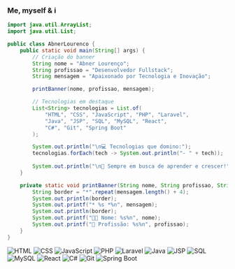 ### Me, myself & i
```java
import java.util.ArrayList;
import java.util.List;

public class AbnerLourenco {
    public static void main(String[] args) {
        // Criação do banner
        String nome = "Abner Lourenço";
        String profissao = "Desenvolvedor Fullstack";
        String mensagem = "Apaixonado por Tecnologia e Inovação";

        printBanner(nome, profissao, mensagem);

        // Tecnologias em destaque
        List<String> tecnologias = List.of(
            "HTML", "CSS", "JavaScript", "PHP", "Laravel", 
            "Java", "JSP", "SQL", "MySQL", "React", 
            "C#", "Git", "Spring Boot"
        );

        System.out.println("\n💻 Tecnologias que domino:");
        tecnologias.forEach(tech -> System.out.println("- " + tech));
        
        System.out.println("\n🌟 Sempre em busca de aprender e crescer!");
    }

    private static void printBanner(String nome, String profissao, String mensagem) {
        String border = "*".repeat(mensagem.length() + 4);
        System.out.println(border);
        System.out.printf("* %s *%n", mensagem);
        System.out.println(border);
        System.out.printf("👨‍💻 Nome: %s%n", nome);
        System.out.printf("🚀 Profissão: %s%n", profissao);
    }
}
```




![HTML](https://img.shields.io/badge/HTML5-E34F26?style=flat&logo=html5&logoColor=white)
![CSS](https://img.shields.io/badge/CSS3-1572B6?style=flat&logo=css3&logoColor=white)
![JavaScript](https://img.shields.io/badge/JavaScript-F7DF1E?style=flat&logo=javascript&logoColor=black)
![PHP](https://img.shields.io/badge/PHP-777BB4?style=flat&logo=php&logoColor=white)
![Laravel](https://img.shields.io/badge/Laravel-FF2D20?style=flat&logo=laravel&logoColor=white)
![Java](https://img.shields.io/badge/Java-007396?style=flat&logo=java&logoColor=white)
![JSP](https://img.shields.io/badge/JSP-007396?style=flat&logo=java&logoColor=white)
![SQL](https://img.shields.io/badge/SQL-4479A1?style=flat&logo=mysql&logoColor=white)
![MySQL](https://img.shields.io/badge/MySQL-4479A1?style=flat&logo=mysql&logoColor=white)
![React](https://img.shields.io/badge/React-61DAFB?style=flat&logo=react&logoColor=black)
![C#](https://img.shields.io/badge/C%23-239120?style=flat&logo=c-sharp&logoColor=white)
![Git](https://img.shields.io/badge/Git-F05032?style=flat&logo=git&logoColor=white)
![Spring Boot](https://img.shields.io/badge/Spring%20Boot-6DB33F?style=flat&logo=spring-boot&logoColor=white)

